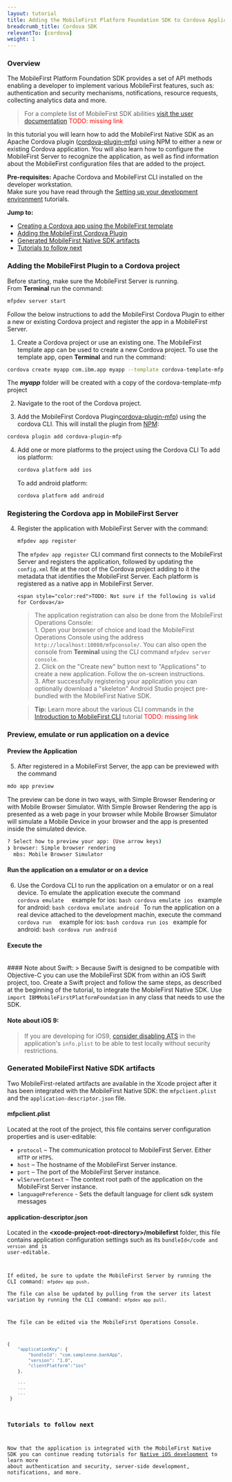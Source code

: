 ```yaml
---
layout: tutorial
title: Adding the MobileFirst Platform Foundation SDK to Cordova Applications
breadcrumb_title: Cordova SDK
relevantTo: [cordova]
weight: 1
---
```


### Overview
The MobileFirst Platform Foundation SDK provides a set of API methods enabling a developer to implement various MobileFirst features, such as: authentication and security mechanisms, notifications, resource requests, collecting analytics data and more.

> For a complete list of MobileFirst SDK abilities [visit the user documentation](#) <span style="color:red">TODO: missing link</a>

In this tutorial you will learn how to add the MobileFirst Native SDK as an Apache Cordova plugin ([cordova-plugin-mfp](https://www.npmjs.com/package/cordova-plugin-mfp)) using NPM to either a new or existing Cordova application. You will also learn how to configure the MobileFirst Server to recognize the application, as well as find information about the MobileFirst configuration files that are added to the project.

**Pre-requisites:** Apache Cordova and MobileFirst CLI installed on the developer workstation.  
Make sure you have read through the [Setting up your development environment](../../setting-up-your-development-environment) tutorials.

**Jump to:**

- [Creating a Cordova app using the MobileFirst template](#adding-the-mobilefirst-native-sdk)
- [Adding the MobileFirst Cordova Plugin](#adding-the-mobilefirst-native-sdk)
- [Generated MobileFirst Native SDK artifacts](#generated-mobilefirst-native-sdk-artifacts)
- [Tutorials to follow next](#tutorials-to-follow-next)



### Adding the MobileFirst Plugin to a Cordova project
Before starting, make sure the MobileFirst Server is running.  
From **Terminal** run the command:

```bash
mfpdev server start
```

Follow the below instructions to add the MobileFirst Cordova Plugin to either a new or existing Cordova project and register the app in a MobileFirst Server.

1. Create a Cordova project or use an existing one. The MobileFirst template app can be used to create a new Cordova project. To use the template app, open **Terminal**  and run the command:
```bash
cordova create myapp com.ibm.app myapp --template cordova-template-mfp
```
The ***myapp*** folder will be created with a copy of the cordova-template-mfp project

2. Navigate to the root of the Cordova project.

3. Add the MobileFirst Cordova Plugin[cordova-plugin-mfp](https://www.npmjs.com/package/cordova-plugin-mfp)) using the cordova CLI. This will install the plugin from [NPM](https://www.npmjs.com/package/cordova-plugin-mfp):
 ```bash
 cordova plugin add cordova-plugin-mfp
 ```

4. Add one or more platforms to the project using the Cordova CLI
    To add ios platform:
    ```bash
    cordova platform add ios
    ```
   To add android platform:
    ```bash
    cordova platform add android
    ```
### Registering the Cordova app in MobileFirst Server

4. Register the application with MobileFirst Server with the command: 
 
    ```bash
    mfpdev app register
    ```
    
    The <code>mfpdev app register</code> CLI command first connects to the MobileFirst Server and registers the application, followed by updating the <code>config.xml</code> file at the root of the Cordova project adding to it the metadata that identifies the MobileFirst Server. Each platform is registered as a native app in MobileFirst Server.
    
       <span style="color:red">TODO: Not sure if the following is valid for Cordova</a> 
    > The application registration can also be done from the MobileFirst Operations Console:    
        1. Open your browser of choice and load the MobileFirst Operations Console using the address  <code>http://localhost:10080/mfpconsole/</code>. You can also open the console from **Terminal** using the CLI command <code>mfpdev server console</code>.  
        2. Click on the "Create new" button next to "Applications" to create a new application. Follow the on-screen instructions.  
        3. After successfully registering your application you can optionally download a "skeleton" Android Studio project pre-bundled with the MobileFirst Native SDK.

    
    > <b>Tip:</b> Learn more about the various CLI commands in the [Introduction to MobileFirst CLI](#) tutorial <span style="color:red">TODO: missing link</a>
        
### Preview, emulate or run application on a device
#### Preview the Application
5. After registered in a MobileFirst Server, the app can be previewed with the command
```bash
mdo app preview
```
The preview can be done in two ways, with Simple Browser Rendering or with Mobile Browser Simulator. With Simple Browser Rendering the app is presented as a web page in your browser while Mobile Browser Simulator will simulate a Mobile Device in your browser and the app is presented inside the simulated device.
```bash
? Select how to preview your app: (Use arrow keys)
❯ browser: Simple browser rendering 
  mbs: Mobile Browser Simulator 
```
#### Run the application on a emulator or on a device

6. Use the Cordova CLI to run the application on a emulator or on a real device.
	To emulate the application execute the command <code> cordova emulate <platform> </code>
		example for ios:
		```bash
		cordova emulate ios
		```
		example for android:
		```bash
		cordova emulate android
		```
	To run the application on a real device attached to the development machin, execute the command <code> cordova run <platform> </code>
		example for ios:
		```bash
		cordova run ios
		```
		example for android:
		```bash
		cordova run android
		```
		
		


#### Execute the
<br>
#### Note about Swift:
> Because Swift is designed to be compatible with Objective-C you can use the MobileFirst SDK from within an iOS Swift project, too. Create a Swift project and follow the same steps, as described at the beginning of the tutorial, to integrate the MobileFirst Native SDK. Use <code>import IBMMobileFirstPlatformFoundation</code> in any class that needs to use the SDK.

#### Note about iOS 9:
> If you are developing for iOS9, [consider disabling ATS](http://iosdevtips.co/post/121756573323/ios-9-xcode-7-http-connect-server-error) in the application's <code>info.plist</code> to be able to test locally without security restrictions.

### Generated MobileFirst Native SDK artifacts
Two MobileFirst-related artifacts are available in the Xcode project after it has been integrated with the MobileFirst Native SDK: the <code>mfpclient.plist</code> and the <code>application-descriptor.json</code> file.

#### mfpclient.plist 
Located at the root of the project, this file contains server configuration properties and is user-editable:

- <code>protocol</code> – The communication protocol to MobileFirst Server. Either <code>HTTP</code> or <code>HTPS</code>.
- <code>host</code> – The hostname of the MobileFirst Server instance.
- <code>port</code> – The port of the MobileFirst Server instance.
- <code>wlServerContext</code> – The context root path of the application on the MobileFirst Server instance.
- <code>languagePreference</code> - Sets the default language for client sdk system messages

#### application-descriptor.json
Located in the **&lt;xcode-project-root-directory&gt;/mobilefirst** folder, this file contains application configuration settings such as its <code>bundleId</code and <code>version</code> and is user-editable.

If edited, be sure to update the MobileFirst Server by running the CLI command: <code>mfpdev app push</code>.  
The file can also be updated by pulling from the server its latest variation by running the CLI command: <code>mfpdev app pull</code>.

The file can be edited via the MobileFirst Operations Console.

```javascript
{
    "applicationKey": {
        "bundleId": "com.sampleone.bankApp",
        "version": "1.0",
        "clientPlatform":"ios"
    },
  
    ...
    ...
    ...
 }
 ```

### Tutorials to follow next
Now that the application is integrated with the MobileFirst Native SDK you can continue reading tutorials for [Native iOS development](../../ios-tutorials/) to learn more about authentication and security, server-side development, notifications, and more.
